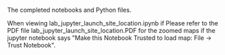 The completed notebooks and Python files.

When viewing lab_jupyter_launch_site_location.ipynb if Please refer to the PDF file lab_jupyter_launch_site_location.PDF for the zoomed maps if the jupyter notebook says "Make this Notebook Trusted to load map: File -> Trust Notebook".
